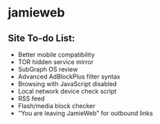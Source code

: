 # jamieweb

## Site To-do List:
- Better mobile compatibility
- TOR hidden service mirror
- SubGraph OS review
- Advanced AdBlockPlus filter syntax
- Browsing with JavaScript disabled
- Local network device check script
- RSS feed
- Flash/media block checker
- "You are leaving JamieWeb" for outbound links
